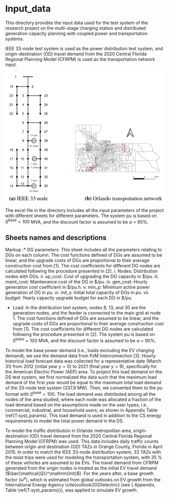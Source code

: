 # Input_data

This directory provides the input data used for the test system of the research project on the multi-stage charging station and distributed generation capacity planning with coupled power and transportation systems.

IEEE 33-node test system is used as the power distribution test system, and origin-destination (OD) travel demand from the 2020 Central Florida Regional Planning Model (CFRPM) is used as the transportation network input.


![GitHub Logo](/Images/test_systems.png)


The excel file in the directory includes all the input parameters of the project with different sheets for different parameters.
The system pu is based on $S^\mathrm{base} = 100$ MVA, and the discount factor is assumed to be $\alpha$ = 90\%.

## Sheets names and descriptions

Markup :* DG parameters:
		This sheet includes all the parameters relating to DGs on each column. The cost functions defined of DGs are assumed to be linear, and the upgrade costs of DGs are proportional to their average construction cost from [1]. The cost coefficients for different DG nodes are calculated following the procedure presented in [2].
 		i. Nodes: Distribution nodes with DGs.
		ii. up_cost: Cost of upgrading the DG capacity in \$/pu.
		iii. maint_cost: Maintenance cost of the DG in \$/pu.
		iv. gen_cost: Hourly generation cost coefficient in \$/pu.h.
		v. min_p: Minimum active power generation of DG in pu.
		vi. init_s: Initial total capacity of DGs in pu.
		vii. budget: Yearly capacity upgrade budget for each DG in \$/pu.
	
* Load:
In the distribution test system, nodes 8, 13, and 30 are the generation nodes, and the feeder is connected to the main grid at node 1. The cost functions defined of DGs are assumed to be linear, and the upgrade costs of DGs are proportional to their average construction cost from [1]. The cost coefficients for different DG nodes are calculated following the procedure presented in [2]. The system pu is based on $S^\mathrm{base} = 100$ MVA, and the discount factor is assumed to be $\alpha$ = 90\%. 

To model the base power demand (i.e., loads excluding the EV charging demand), we use the demand data from PJM Interconnection [3]. Hourly historical load forecast data was collected for a representative date (March 31) from 2012 (initial year $y=0$) to 2021 (final year $y=9$), specifically for the American Electric Power (AEP) area. To project this load demand on the DS test system, we first normalized the data such that the maximum load demand of the first year would be equal to the maximum total load demand of the 33-node test system (337.9 MW). Then, we converted them to the pu format with $S^\mathrm{base} = 100$. The load demand was distributed among all the nodes of the area studied, where each node was allocated a fraction of the load demand based on the assumptions made on the user types, i.e., commercial, industrial, and household users, as shown in Appendix Table \ref{T:syst_params}. This load demand is used in addition to the CS energy requirements to model the total power demand in the DS.

To model the traffic distribution in Orlando metropolitan area, origin-destination (OD) travel demand from the 2020 Central Florida Regional Planning Model (CFRPM) was used. This data includes daily traffic counts between origin and destination (OD) TAZs in Orange County, Florida in April 2015. In order to match the IEEE 33-node distribution system, 33 TAZs with the most trips were used for modeling the transportation system, with 35 $\%$ of these vehicles are assumed to be EVs. The travel demand from CFRPM generated from the origin nodes is treated as the initial EV travel demand ($\bar{\mathcal{Q}}^\mathrm{Init}$). For the years after, a base growth factor ($\omega^y$), which is estimated from global outlooks on EV growth from the International Energy Agency \cite{outlook2020electric} (see { Appendix, Table \ref{T:syst_params}}), was applied to simulate EV growth.